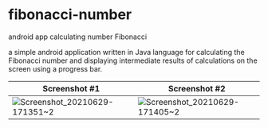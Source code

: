 # fibonacci-number
android app calculating number Fibonacci

a simple android application written in Java language for calculating the Fibonacci number and displaying intermediate results of calculations on the screen using a progress bar.


| Screenshot #1| Screenshot #2 |
| ------------ | ------------- |
| ![Screenshot_20210629-171351~2](https://user-images.githubusercontent.com/77041440/123775419-f0510100-d900-11eb-8b40-4928db77af6e.png) | ![Screenshot_20210629-171405~2](https://user-images.githubusercontent.com/77041440/123775951-68b7c200-d901-11eb-9d25-e2051638d2af.png)|

